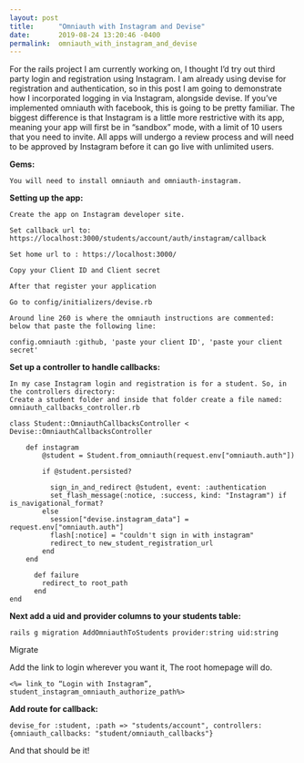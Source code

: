 ```yaml
---
layout: post
title:      "Omniauth with Instagram and Devise"
date:       2019-08-24 13:20:46 -0400
permalink:  omniauth_with_instagram_and_devise
---
```




For the rails project I am currently working on, I thought I’d try out third party login and registration using Instagram. I am already using devise for registration and authentication, so in this post I am going to demonstrate how I incorporated logging in via Instagram, alongside devise. If you’ve implemented omniauth with facebook, this is going to be pretty familiar. The biggest difference is that Instagram is a little more restrictive with its app, meaning your app will first be in “sandbox” mode, with a limit of 10 users that you need to invite. All apps will undergo a review process and will need to be approved by Instagram before it can go live with unlimited users.

**Gems:**

    You will need to install omniauth and omniauth-instagram.


**Setting up the app:**

    Create the app on Instagram developer site.

    Set callback url to: https://localhost:3000/students/account/auth/instagram/callback

    Set home url to : https://localhost:3000/

    Copy your Client ID and Client secret

    After that register your application

    Go to config/initializers/devise.rb

    Around line 260 is where the omniauth instructions are commented: below that paste the following line:

    config.omniauth :github, 'paste your client ID', 'paste your client secret'

**Set up a controller to handle callbacks:**

    In my case Instagram login and registration is for a student. So, in the controllers directory:
    Create a student folder and inside that folder create a file named: omniauth_callbacks_controller.rb


```
class Student::OmniauthCallbacksController < Devise::OmniauthCallbacksController
    
    def instagram 
        @student = Student.from_omniauth(request.env["omniauth.auth"])

        if @student.persisted?
          
          sign_in_and_redirect @student, event: :authentication
          set_flash_message(:notice, :success, kind: "Instagram") if 			  is_navigational_format?
        else
          session["devise.instagram_data"] = request.env["omniauth.auth"]
          flash[:notice] = "couldn't sign in with instagram"
          redirect_to new_student_registration_url
        end
    end
      
      def failure
        redirect_to root_path
      end
end
```


**Next add a uid and provider columns to your students table:**

`rails g migration AddOmniauthToStudents provider:string uid:string`

 Migrate

Add the link to login wherever you want it, The root homepage will do.

`<%= link_to “Login with Instagram”, student_instagram_omniauth_authorize_path%>`


**Add route for callback:**

```
devise_for :student, :path => "students/account", controllers: {omniauth_callbacks: "student/omniauth_callbacks"}
```


And that should be it!

